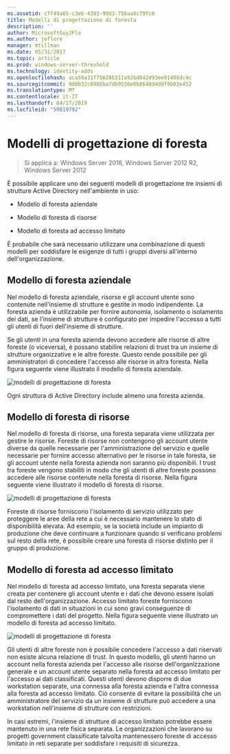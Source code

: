 ```yaml
---
ms.assetid: c7f49a65-c3eb-4383-99d3-756aa8c79fc0
title: Modelli di progettazione di foresta
description: ''
author: MicrosoftGuyJFlo
ms.author: joflore
manager: mtillman
ms.date: 05/31/2017
ms.topic: article
ms.prod: windows-server-threshold
ms.technology: identity-adds
ms.openlocfilehash: aca59a31f75628b311a92bd842d93ee91408dc4c
ms.sourcegitcommit: 0d0b32c8986ba7db9536e0b8648d4ddf9b03e452
ms.translationtype: MT
ms.contentlocale: it-IT
ms.lasthandoff: 04/17/2019
ms.locfileid: "59819792"
---
```

# <a name="forest-design-models"></a>Modelli di progettazione di foresta

>Si applica a: Windows Server 2016, Windows Server 2012 R2, Windows Server 2012

È possibile applicare uno dei seguenti modelli di progettazione tre insiemi di strutture Active Directory nell'ambiente in uso:  
  
-   Modello di foresta aziendale  
  
-   Modello di foresta di risorse  
  
-   Modello di foresta ad accesso limitato  
  
È probabile che sarà necessario utilizzare una combinazione di questi modelli per soddisfare le esigenze di tutti i gruppi diversi all'interno dell'organizzazione.  
  
## <a name="organizational-forest-model"></a>Modello di foresta aziendale  
Nel modello di foresta aziendale, risorse e gli account utente sono contenute nell'insieme di strutture e gestite in modo indipendente. La foresta azienda è utilizzabile per fornire autonomia, isolamento o isolamento dei dati, se l'insieme di strutture è configurato per impedire l'accesso a tutti gli utenti di fuori dell'insieme di strutture.  
  
Se gli utenti in una foresta azienda devono accedere alle risorse di altre foreste (o viceversa), è possano stabilire relazioni di trust tra un insieme di strutture organizzative e le altre foreste. Questo rende possibile per gli amministratori di concedere l'accesso alle risorse in altra foresta. Nella figura seguente viene illustrato il modello di foresta aziendale.  
  
![modelli di progettazione di foresta](media/Forest-Design-Models/b1ddb47e-78a5-49c7-bb21-d7421b7b84b8.gif)  
  
Ogni struttura di Active Directory include almeno una foresta azienda.  
  
## <a name="resource-forest-model"></a>Modello di foresta di risorse  
Nel modello di foresta di risorse, una foresta separata viene utilizzata per gestire le risorse. Foreste di risorse non contengono gli account utente diverse da quelle necessarie per l'amministrazione del servizio e quelle necessarie per fornire accesso alternativo per le risorse in tale foresta, se gli account utente nella foresta azienda non saranno più disponibili. I trust tra foreste vengono stabiliti in modo che gli utenti di altre foreste possono accedere alle risorse contenute nella foresta di risorse. Nella figura seguente viene illustrato il modello di foresta di risorse.  
  
![modelli di progettazione di foresta](media/Forest-Design-Models/c0b348a6-958c-4fc5-9035-e2d2a54d5573.gif)  
  
Foreste di risorse forniscono l'isolamento di servizio utilizzato per proteggere le aree della rete a cui è necessario mantenere lo stato di disponibilità elevata. Ad esempio, se la società include un impianto di produzione che deve continuare a funzionare quando si verificano problemi sul resto della rete, è possibile creare una foresta di risorse distinto per il gruppo di produzione.  
  
## <a name="restricted-access-forest-model"></a>Modello di foresta ad accesso limitato  
Nel modello di foresta ad accesso limitato, una foresta separata viene creata per contenere gli account utente e i dati che devono essere isolati dal resto dell'organizzazione. Accesso limitato foreste forniscono l'isolamento di dati in situazioni in cui sono gravi conseguenze di compromettere i dati del progetto. Nella figura seguente viene illustrato un modello di foresta ad accesso limitato.  
  
![modelli di progettazione di foresta](media/Forest-Design-Models/e49cfc8c-a58a-4386-93bd-d4a6ee00f89c.gif)  
  
Gli utenti di altre foreste non è possibile concedere l'accesso a dati riservati non esiste alcuna relazione di trust. In questo modello, gli utenti hanno un account nella foresta azienda per l'accesso alle risorse dell'organizzazione generale e un account utente separato nella foresta ad accesso limitato per l'accesso ai dati classificati. Questi utenti devono disporre di due workstation separate, una connessa alla foresta azienda e l'altra connessa alla foresta ad accesso limitato. Ciò consente di evitare la possibilità che un amministratore del servizio da un insieme di strutture può accedere a una workstation nell'insieme di strutture con restrizioni.  
  
In casi estremi, l'insieme di strutture di accesso limitato potrebbe essere mantenuto in una rete fisica separata. Le organizzazioni che lavorano su progetti government classificate talvolta mantenessero foreste di accesso limitato in reti separate per soddisfare i requisiti di sicurezza.  
  


